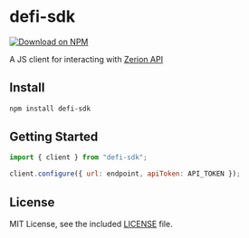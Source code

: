 # defi-sdk

<div>
  <a href="https://www.npmjs.com/package/defi-sdk">
    <img src="https://img.shields.io/npm/v/defi-sdk" alt="Download on NPM">
  </a>
  <br>
</div>

A JS client for interacting with [Zerion API](https://github.com/zeriontech/zerion-api)

## Install

```sh
npm install defi-sdk
```

## Getting Started

```js
import { client } from "defi-sdk";

client.configure({ url: endpoint, apiToken: API_TOKEN });
```

## License

MIT License, see the included [LICENSE](LICENSE) file.

